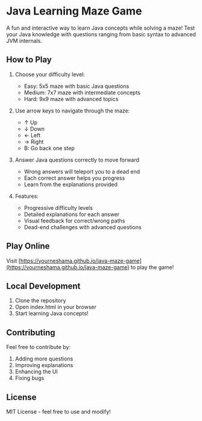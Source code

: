# Java Learning Maze Game

A fun and interactive way to learn Java concepts while solving a maze! Test your Java knowledge with questions ranging from basic syntax to advanced JVM internals.

## How to Play

1. Choose your difficulty level:
   - Easy: 5x5 maze with basic Java questions
   - Medium: 7x7 maze with intermediate concepts
   - Hard: 9x9 maze with advanced topics

2. Use arrow keys to navigate through the maze:
   - ↑ Up
   - ↓ Down
   - ← Left
   - → Right
   - B: Go back one step

3. Answer Java questions correctly to move forward
   - Wrong answers will teleport you to a dead end
   - Each correct answer helps you progress
   - Learn from the explanations provided

4. Features:
   - Progressive difficulty levels
   - Detailed explanations for each answer
   - Visual feedback for correct/wrong paths
   - Dead-end challenges with advanced questions

## Play Online

Visit [https://yourneshama.github.io/java-maze-game](https://yourneshama.github.io/java-maze-game) to play the game!

## Local Development

1. Clone the repository
2. Open index.html in your browser
3. Start learning Java concepts!

## Contributing

Feel free to contribute by:
1. Adding more questions
2. Improving explanations
3. Enhancing the UI
4. Fixing bugs

## License

MIT License - feel free to use and modify! 